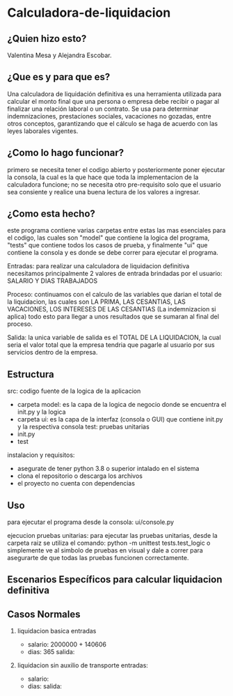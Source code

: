 # Calculadora-de-liquidacion

## ¿Quien hizo esto?
Valentina Mesa y Alejandra Escobar.

## ¿Que es y para que es?
Una calculadora de liquidación definitiva es una herramienta utilizada para calcular el monto final que una persona o empresa debe recibir o pagar al finalizar una relación laboral o un contrato. Se usa para determinar indemnizaciones, prestaciones sociales, vacaciones no gozadas, entre otros conceptos, garantizando que el cálculo se haga de acuerdo con las leyes laborales vigentes.

## ¿Como lo hago funcionar?
primero se necesita tener el codigo abierto y posteriormente poner ejecutar la consola, la cual es la que hace que toda la implementacion de la calculadora funcione; no se necesita otro pre-requisito solo que el usuario sea consiente y realice una buena lectura de los valores a ingresar.

## ¿Como esta hecho?
este programa contiene varias carpetas entre estas las mas esenciales para el codigo, las cuales son "model" que contiene la logica del programa, "tests" que contiene todos los casos de prueba, y finalmente "ui" que contiene la consola y es donde se debe correr para ejecutar el programa.

Entradas: para realizar una calculadora de liquidacion definitiva necesitamos principalmente 2 valores de entrada brindadas por el usuario: SALARIO Y DIAS TRABAJADOS

Proceso: continuamos con el calculo de las variables que darian el total de la liquidacion, las cuales son LA PRIMA, LAS CESANTIAS, LAS VACACIONES, LOS INTERESES DE LAS CESANTIAS (La indemnizacion si aplica) todo esto 
para llegar a unos resultados que se sumaran al final del proceso.

Salida: la unica variable de salida es el TOTAL DE LA LIQUIDACION, la cual seria el valor total que la empresa tendria que pagarle al usuario por sus servicios dentro de la empresa.

## Estructura
src: codigo fuente de la logica de la aplicacion
 * carpeta model: es la capa de la logica de negocio donde se encuentra el init.py y la logica
 * carpeta ui: es la capa de la interfaz (consola o GUI) que contiene init.py y la respectiva consola
test: pruebas unitarias
 * init.py
 * test

instalacion y requisitos: 
* asegurate de tener python 3.8 o superior intalado en el sistema
* clona el repositorio o descarga los archivos
* el proyecto no cuenta con dependencias

## Uso
para ejecutar el programa desde la consola: ui/console.py

ejecucion pruebas unitarias: 
para ejecutar las pruebas unitarias, desde la carpeta raiz se utiliza el comando: python -m unittest tests.test_logic o simplemente ve al simbolo de pruebas en visual y dale a correr para asegurarte de que todas las pruebas funcionen correctamente.


## Escenarios Específicos para calcular liquidacion definitiva

## Casos Normales
1. liquidacion basica
   entradas
   * salario: 2000000 + 140606
   * dias: 365
   salida: 

2. liquidacion sin auxilio de transporte
   entradas:
   * salario: 
   * dias:
   salida:



